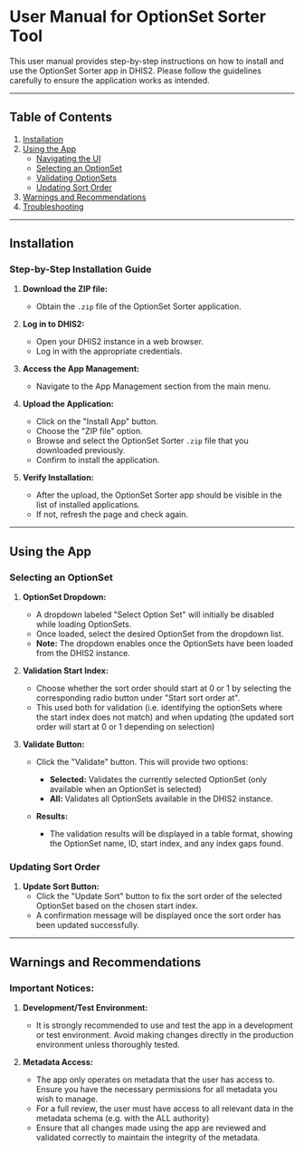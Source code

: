 # User Manual for OptionSet Sorter Tool

This user manual provides step-by-step instructions on how to install and use the OptionSet Sorter app in DHIS2. Please follow the guidelines carefully to ensure the application works as intended.

---

## Table of Contents
1. [Installation](#installation)
2. [Using the App](#using-the-app)
    - [Navigating the UI](#navigating-the-ui)
    - [Selecting an OptionSet](#selecting-an-optionset)
    - [Validating OptionSets](#validating-optionsets)
    - [Updating Sort Order](#updating-sort-order)
3. [Warnings and Recommendations](#warnings-and-recommendations)
4. [Troubleshooting](#troubleshooting)

---

## Installation

### Step-by-Step Installation Guide

1. **Download the ZIP file:**
    - Obtain the `.zip` file of the OptionSet Sorter application.

2. **Log in to DHIS2:**
    - Open your DHIS2 instance in a web browser.
    - Log in with the appropriate credentials.

3. **Access the App Management:**
    - Navigate to the App Management section from the main menu.

4. **Upload the Application:**
    - Click on the "Install App" button.
    - Choose the "ZIP file" option.
    - Browse and select the OptionSet Sorter `.zip` file that you downloaded previously.
    - Confirm to install the application.

5. **Verify Installation:**
    - After the upload, the OptionSet Sorter app should be visible in the list of installed applications.
    - If not, refresh the page and check again.

---

## Using the App


### Selecting an OptionSet

1. **OptionSet Dropdown:**
    - A dropdown labeled "Select Option Set" will initially be disabled while loading OptionSets.
    - Once loaded, select the desired OptionSet from the dropdown list.
    - **Note:** The dropdown enables once the OptionSets have been loaded from the DHIS2 instance.

2. **Validation Start Index:**
    - Choose whether the sort order should start at 0 or 1 by selecting the corresponding radio button under "Start sort order at".
    - This used both for validation (i.e. identifying the optionSets where the start index does not match) and when updating (the updated sort order will start at 0 or 1 depending on selection)

2. **Validate Button:**
    - Click the "Validate" button. This will provide two options:
        - **Selected:** Validates the currently selected OptionSet (only available when an OptionSet is selected)
        - **All:** Validates all OptionSets available in the DHIS2 instance.

    - **Results:**
        - The validation results will be displayed in a table format, showing the OptionSet name, ID, start index, and any index gaps found.

### Updating Sort Order

1. **Update Sort Button:**
    - Click the "Update Sort" button to fix the sort order of the selected OptionSet based on the chosen start index.
    - A confirmation message will be displayed once the sort order has been updated successfully.

---

## Warnings and Recommendations

### Important Notices:

1. **Development/Test Environment:**
    - It is strongly recommended to use and test the app in a development or test environment. Avoid making changes directly in the production environment unless thoroughly tested.
    
2. **Metadata Access:**
    - The app only operates on metadata that the user has access to. Ensure you have the necessary permissions for all metadata you wish to manage.
    - For a full review, the user must have access to all relevant data in the metadata schema (e.g. with the ALL authority)
    - Ensure that all changes made using the app are reviewed and validated correctly to maintain the integrity of the metadata.

